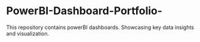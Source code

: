 # PowerBI-Dashboard-Portfolio-
This repository contains powerBI dashboards. Showcasing key data insights and visualization.

